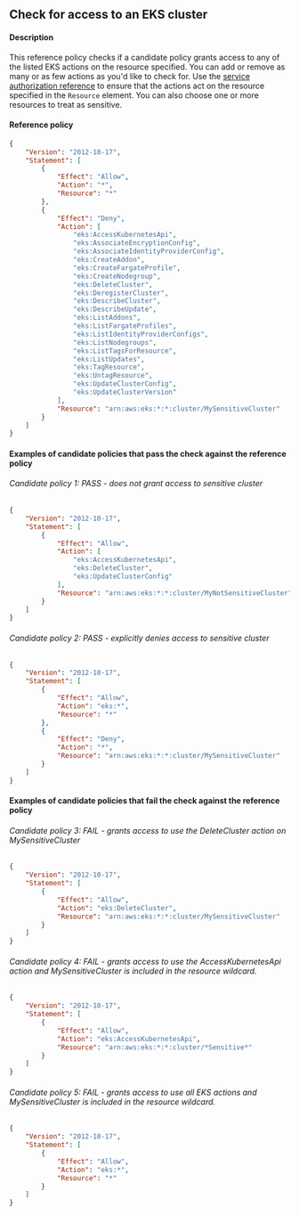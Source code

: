 ## Check for access to an EKS cluster

#### Description

This reference policy checks if a candidate policy grants access to any of the listed EKS actions on the resource specified. You can add or remove as many or as few actions as you'd like to check for. Use the [service authorization reference](https://docs.aws.amazon.com/service-authorization/latest/reference/reference_policies_actions-resources-contextkeys.html) to ensure that the actions act on the resource specified in the ```Resource``` element.  You can also choose one or more resources to treat as sensitive.


#### Reference policy
```json
{
    "Version": "2012-10-17",
    "Statement": [
        {
            "Effect": "Allow",
            "Action": "*",
            "Resource": "*"
        },
        {
            "Effect": "Deny",
            "Action": [
                "eks:AccessKubernetesApi",
                "eks:AssociateEncryptionConfig",
                "eks:AssociateIdentityProviderConfig",
                "eks:CreateAddon",
                "eks:CreateFargateProfile",
                "eks:CreateNodegroup",
                "eks:DeleteCluster",
                "eks:DeregisterCluster",
                "eks:DescribeCluster",
                "eks:DescribeUpdate",
                "eks:ListAddons",
                "eks:ListFargateProfiles",
                "eks:ListIdentityProviderConfigs",
                "eks:ListNodegroups",
                "eks:ListTagsForResource",
                "eks:ListUpdates",
                "eks:TagResource",
                "eks:UntagResource",
                "eks:UpdateClusterConfig",
                "eks:UpdateClusterVersion"
            ],
            "Resource": "arn:aws:eks:*:*:cluster/MySensitiveCluster"
        }
    ]
}
```

#### Examples of candidate policies that pass the check against the reference policy

###### Candidate policy 1: PASS - does not grant access to sensitive cluster
```json
{
	"Version": "2012-10-17",
	"Statement": [
		{
			"Effect": "Allow",
			"Action": [
				"eks:AccessKubernetesApi",
				"eks:DeleteCluster",
				"eks:UpdateClusterConfig"
			],
			"Resource": "arn:aws:eks:*:*:cluster/MyNotSensitiveCluster"
		}
	]
}
```

###### Candidate policy 2: PASS - explicitly denies access to sensitive cluster
```json
{
	"Version": "2012-10-17",
	"Statement": [
		{
			"Effect": "Allow",
			"Action": "eks:*",
			"Resource": "*"
		}, 
		{
			"Effect": "Deny",
			"Action": "*",
			"Resource": "arn:aws:eks:*:*:cluster/MySensitiveCluster"
		}
	]
}
```

#### Examples of candidate policies that fail the check against the reference policy

###### Candidate policy 3: FAIL - grants access to use the DeleteCluster action on MySensitiveCluster
```json
{
	"Version": "2012-10-17",
	"Statement": [
		{
			"Effect": "Allow",
			"Action": "eks:DeleteCluster",
			"Resource": "arn:aws:eks:*:*:cluster/MySensitiveCluster"
		}
	]
}
```

###### Candidate policy 4: FAIL - grants access to use the AccessKubernetesApi action and MySensitiveCluster is included in the resource wildcard.
```json
{
	"Version": "2012-10-17",
	"Statement": [
		{
			"Effect": "Allow",
			"Action": "eks:AccessKubernetesApi",
			"Resource": "arn:aws:eks:*:*:cluster/*Sensitive*"
		}
	]
}
```

###### Candidate policy 5: FAIL - grants access to use all EKS actions and MySensitiveCluster is included in the resource wildcard.
```json
{
	"Version": "2012-10-17",
	"Statement": [
		{
			"Effect": "Allow",
			"Action": "eks:*",
			"Resource": "*"
		}
	]
}
```
